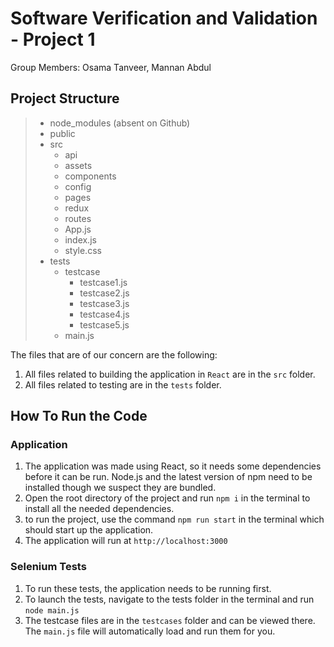 # Software Verification and Validation - Project 1

Group Members: Osama Tanveer, Mannan Abdul

## Project Structure

> * node_modules (absent on Github)
> * public
> * src
>   * api
>   * assets
>   * components
>   * config
>   * pages
>   * redux
>   * routes
>   * App.js
>   * index.js
>   * style.css
> * tests
>   * testcase
>     * testcase1.js
>     * testcase2.js
>     * testcase3.js
>     * testcase4.js
>     * testcase5.js
>   * main.js

The files that are of our concern are the following:
1. All files related to building the application in `React` are in the `src` folder.
2. All files related to testing are in the `tests` folder.

## How To Run the Code

### Application
1. The application was made using React, so it needs some dependencies before it can be run. Node.js and the latest version of npm need to be installed though we suspect they are bundled.
2. Open the root directory of the project and run `npm i` in the terminal to install all the needed dependencies.
3. to run the project, use the command `npm run start` in the terminal which should start up the application.
4. The application will run at `http://localhost:3000`

### Selenium Tests
1. To run these tests, the application needs to be running first.
2. To launch the tests, navigate to the tests folder in the terminal and run `node main.js`
3. The testcase files are in the `testcases` folder and can be viewed there. The `main.js` file will automatically load and run them for you.

